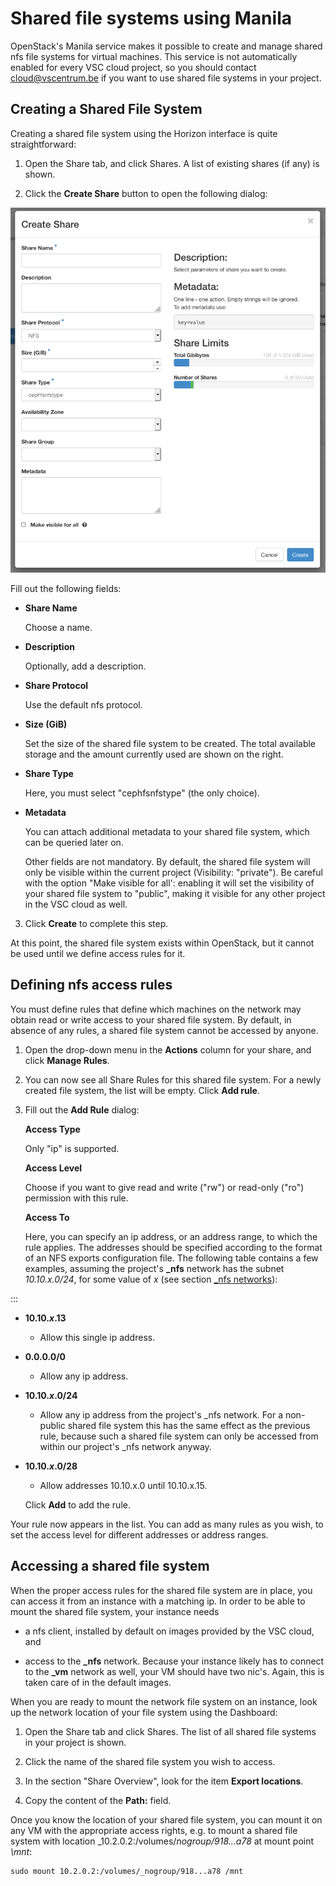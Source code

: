 # Shared file systems using Manila

OpenStack's Manila service makes it possible to create and manage shared
nfs file systems
for virtual machines. This service is not automatically enabled for
every VSC cloud project, so you should contact <cloud@vscentrum.be> if you want
to use shared file systems in your project.

## Creating a Shared File System

Creating a shared file system using the Horizon interface is quite
straightforward:

1.  Open the Share tab, and click Shares. A list of existing shares (if
    any) is shown.

2.  Click the **Create Share** button to open the following dialog:


![image](img/create_share.png)


   Fill out the following fields:

-  **Share Name**
    
    Choose a name.

- **Description**

    Optionally, add a description.

- **Share Protocol**

    Use the default nfs protocol.

- **Size (GiB)**

    Set the size of the shared file system to be created. The total
    available storage and the amount currently used are shown on the
    right.

- **Share Type**

    Here, you must select "cephfsnfstype" (the only choice).

- **Metadata**

    You can attach additional metadata to your shared file system,
    which can be queried later on.

    Other fields are not mandatory. By default, the shared file system
    will only be visible within the current project (Visibility:
    "private"). Be careful with the option "Make visible for all':
    enabling it will set the visibility of your shared file system to
    "public", making it visible for any other project in the VSC cloud
    as well.

3.  Click **Create** to complete this step.

At this point, the shared file system exists within OpenStack, but it
cannot be used until we define access rules for it.

## Defining nfs access rules

You must define rules that define which machines on the network may
obtain read or write access to your shared file system. By default, in
absence of any rules, a shared file system cannot be accessed by anyone.

1.  Open the drop-down menu in the **Actions** column for your share,
    and click **Manage Rules**.

2.  You can now see all Share Rules for this shared file system. For a
    newly created file system, the list will be empty. Click **Add
    rule**.

3.  Fill out the **Add Rule** dialog:

    **Access Type**

    Only "ip" is supported.

    **Access Level**

    Choose if you want to give read and write ("rw") or read-only
    ("ro") permission with this rule.

    **Access To**

    Here, you can specify an ip address, or an address range, to
    which the rule applies. The addresses should be specified
    according to the format of an NFS exports configuration file.
    The following table contains a few examples, assuming the
    project's **_nfs** network has the subnet _10.10.x.0/24_, for some
    value of _x_ (see section
    [_nfs networks](../configure_instances/index.html#the-_vm-_vsc-and-_nfs-networks)):

:::


- **10.10._x_.13**
    - Allow this single ip address.
          
- **0.0.0.0/0**
    - Allow any ip address.
- **10.10._x_.0/24**
    - Allow any ip address from the project's _nfs network. For a non-public shared file system this has the same effect as the previous rule, because such a shared file system can only be accessed from within our project's _nfs network anyway.
- **10.10._x_.0/28**
    - Allow addresses 10.10.x.0 until 10.10.x.15.

    Click **Add** to add the rule.

Your rule now appears in the list. You can add as many rules as you
wish, to set the access level for different addresses or address ranges.

## Accessing a shared file system

When the proper access rules for the shared file system are in place,
you can access it from an instance with a matching ip. In order to be
able to mount the shared file system, your instance needs

-   a nfs client,
    installed by default on images provided by the VSC cloud, and

-   access to the **_nfs** network. Because your instance likely has to
    connect to the **_vm** network as well, your VM should have two
    nic's. Again,
    this is taken care of in the default images.

When you are ready to mount the network file system on an instance, look
up the network location of your file system using the Dashboard:

1.  Open the Share tab and click Shares. The list of all shared file
    systems in your project is shown.

2.  Click the name of the shared file system you wish to access.

3.  In the section "Share Overview", look for the item **Export
    locations**.

4.  Copy the content of the **Path:** field.

Once you know the location of your shared file system, you can mount it
on any VM with the appropriate access rights, e.g. to mount a shared
file system with location _10.2.0.2:/volumes/_nogroup/918...a78_ at
mount point _\mnt_:

```shell
sudo mount 10.2.0.2:/volumes/_nogroup/918...a78 /mnt
```
